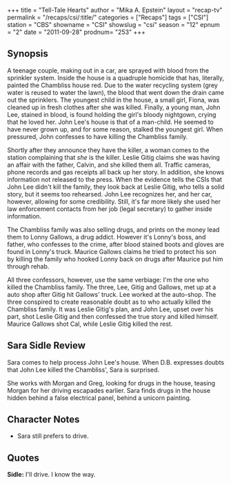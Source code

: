 +++
title = "Tell-Tale Hearts"
author = "Mika A. Epstein"
layout = "recap-tv"
permalink = "/recaps/csi/:title/"
categories = ["Recaps"]
tags = ["CSI"]
station = "CBS"
showname = "CSI"
showslug = "csi"
season = "12"
epnum = "2"
date = "2011-09-28"
prodnum= "253"
+++

## Synopsis

A teenage couple, making out in a car, are sprayed with blood from the sprinkler system. Inside the house is a quadruple homicide that has, literally, painted the Chambliss house red. Due to the water recycling system (grey water is reused to water the lawn), the blood that went down the drain came out the sprinklers. The youngest child in the house, a small girl, Fiona, was cleaned up in fresh clothes after she was killed. Finally, a young man, John Lee, stained in blood, is found holding the girl's bloody nightgown, crying that he loved her. John Lee's house is that of a man-child. He seemed to have never grown up, and for some reason, stalked the youngest girl. When pressured, John confesses to have killing the Chambliss family.

Shortly after they announce they have the killer, a woman comes to the station complaining that *she* is the killer. Leslie Gitig claims she was having an affair with the father, Calvin, and she killed them all. Traffic cameras, phone records and gas receipts all back up her story. In addition, she knows information not released to the press. When the evidence tells the CSIs that John Lee didn't kill the family, they look back at Leslie Gitig, who tells a solid story, but it seems too rehearsed. John Lee recognizes her, and her car, however, allowing for some credibility. Still, it's far more likely she used her law enforcement contacts from her job (legal secretary) to gather inside information.

The Chambliss family was also selling drugs, and prints on the money lead them to Lonny Gallows, a drug addict. However it's Lonny's boss, and father, who confesses to the crime, after blood stained boots and gloves are found in Lonny's truck. Maurice Gallows claims he tried to protect his son by killing the family who hooked Lonny back on drugs after Maurice put him through rehab.

All three confessors, however, use the same verbiage: I'm the one who killed the Chambliss family. The three, Lee, Gitig and Gallows, met up at a auto shop after Gitig hit Gallows' truck. Lee worked at the auto-shop. The three conspired to create reasonable doubt as to who actually killed the Chambliss family. It was Leslie Gitig's plan, and John Lee, upset over his part, shot Leslie Gitig and then confessed the true story and killed himself. Maurice Gallows shot Cal, while Leslie Gitig killed the rest.

## Sara Sidle Review

Sara comes to help process John Lee's house. When D.B. expresses doubts that John Lee killed the Chambliss', Sara is surprised.

She works with Morgan and Greg, looking for drugs in the house, teasing Morgan for her driving escapades earlier. Sara finds drugs in the house hidden behind a false electrical panel, behind a unicorn painting.

## Character Notes

* Sara still prefers to drive.

## Quotes

**Sidle:** I'll drive. I know the way.

